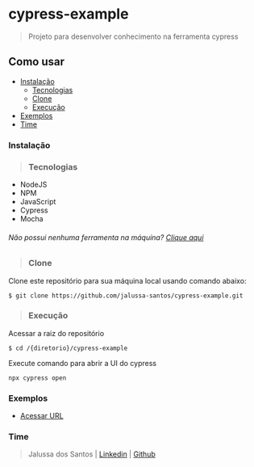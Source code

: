 # cypress-example
> Projeto para desenvolver conhecimento na ferramenta cypress

## Como usar
* [Instalação](https://github.com/jalussa-santos/cypress-example/blob/main/README.md#Instalação)
    * [Tecnologias](https://github.com/jalussa-santos/cypress-example/blob/main/README.md#Tecnologias)
    * [Clone](https://github.com/jalussa-santos/cypress-example/blob/main/README.md#Clone)
    * [Execução](https://github.com/jalussa-santos/cypress-example/blob/main/README.md#Execução)
* [Exemplos](https://github.com/jalussa-santos/cypress-example/blob/main/README.md#Exemplos)   
* [Time](https://github.com/jalussa-santos/cypress-example/blob/main/README.md#Time)

### Instalação

>### Tecnologias
* NodeJS
* NPM
* JavaScript
* Cypress
* Mocha

###### Não possui nenhuma ferramenta na máquina? [Clique aqui](https://github.com/jalussa-santos/cypress-example/wiki/Aprendizados-do-n%C3%ADvel-b%C3%A1sico#tecnologias-para-execu%C3%A7%C3%A3o-do-cypress)

>### Clone

Clone este repositório para sua máquina local usando comando abaixo:


```
$ git clone https://github.com/jalussa-santos/cypress-example.git
```

>### Execução

Acessar a raiz do repositório
```
$ cd /{diretorio}/cypress-example
```

Execute comando para abrir a UI do cypress
```
npx cypress open
```

### Exemplos

* [Acessar URL](https://github.com/jalussa-santos/cypress-example/issues/3)

### Time

> Jalussa dos Santos | [Linkedin](https://www.linkedin.com/in/jalussa/) | [Github](https://github.com/jalussa-santos)